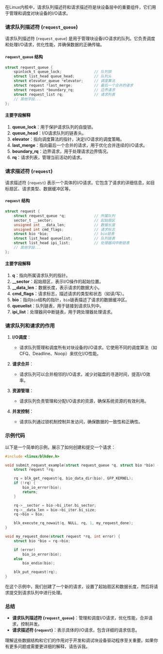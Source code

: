 在Linux内核中，请求队列描述符和请求描述符是块设备层中的重要组件，它们用于管理和调度对块设备的I/O请求。

### 请求队列描述符 (`request_queue`)

请求队列描述符 (`request_queue`) 是用于管理块设备I/O请求的队列。它负责调度和处理I/O请求，优化性能，并确保数据的正确传输。

#### `request_queue` 结构

```c
struct request_queue {
    spinlock_t queue_lock;               // 队列锁
    struct list_head queue_head;         // 队列头
    struct elevator_queue *elevator;     // 调度算法
    struct request *last_merge;          // 最后一个合并的请求
    struct request *boundary_rq;         // 边界请求
    struct request_list rq;              // 请求列表
    // 其他字段...
};
```

#### 主要字段解释

1. **queue_lock**：用于保护请求队列的自旋锁。
2. **queue_head**：I/O请求队列的链表头。
3. **elevator**：指向调度算法的指针，决定I/O请求的调度策略。
4. **last_merge**：指向最后一个合并的请求，用于优化合并连续的I/O请求。
5. **boundary_rq**：边界请求，用于处理请求边界情况。
6. **rq**：请求列表，管理当前活动的请求。

### 请求描述符 (`request`)

请求描述符 (`request`) 表示一个具体的I/O请求。它包含了请求的详细信息，如目标扇区、请求类型、数据缓冲区等。

#### `request` 结构

```c
struct request {
    struct request_queue *q;             // 所属队列
    sector_t __sector;                   // 起始扇区
    unsigned int __data_len;             // 数据长度
    unsigned int cmd_flags;              // 请求标志
    struct bio *bio;                     // bio链表
    struct list_head queuelist;          // 队列链表
    struct list_head ipi_list;           // 处理器间中断链表
    // 其他字段...
};
```

#### 主要字段解释

1. **q**：指向所属请求队列的指针。
2. **__sector**：起始扇区，表示I/O操作的起始位置。
3. **__data_len**：数据长度，表示请求的数据大小。
4. **cmd_flags**：请求标志，描述请求的类型和状态（如读/写）。
5. **bio**：指向`bio`结构的指针，`bio`链表描述了请求的数据缓冲区。
6. **queuelist**：队列链表，用于链接到请求队列中。
7. **ipi_list**：处理器间中断链表，用于跨处理器处理请求。

### 请求队列和请求的作用

1. **I/O调度**：
    - 请求队列管理和调度所有对块设备的I/O请求。它使用不同的调度算法（如CFQ、Deadline、Noop）来优化I/O性能。

2. **请求合并**：
    - 请求队列可以合并相邻的I/O请求，减少对磁盘的寻道时间，提高I/O效率。

3. **资源管理**：
    - 请求队列负责管理和分配I/O请求的资源，确保系统资源的有效利用。

4. **并发控制**：
    - 请求队列通过锁机制控制并发访问，确保数据的一致性和正确性。

### 示例代码

以下是一个简单的示例，展示了如何创建和提交一个请求：

```c
#include <linux/blkdev.h>

void submit_request_example(struct request_queue *q, struct bio *bio) {
    struct request *rq;

    rq = blk_get_request(q, bio_data_dir(bio), GFP_KERNEL);
    if (!rq) {
        bio_io_error(bio);
        return;
    }

    rq->__sector = bio->bi_iter.bi_sector;
    rq->__data_len = bio->bi_iter.bi_size;
    rq->bio = bio;

    blk_execute_rq_nowait(q, NULL, rq, 1, my_request_done);
}

void my_request_done(struct request *rq, int error) {
    struct bio *bio = rq->bio;

    if (error)
        bio_io_error(bio);
    else
        bio_endio(bio);

    blk_put_request(rq);
}
```

在这个示例中，我们创建了一个新的请求，设置了起始扇区和数据长度，然后将请求提交到请求队列中进行处理。

### 总结

- **请求队列描述符 (`request_queue`)**：管理和调度I/O请求，优化性能，合并请求，控制并发。
- **请求描述符 (`request`)**：表示具体的I/O请求，包含详细的请求信息。

理解这些数据结构和它们的作用对于开发和调试块设备驱动程序至关重要。如果你有更多问题或需要更详细的解释，请告诉我。